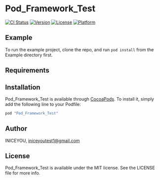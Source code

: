 # Pod_Framework_Test

[![CI Status](http://img.shields.io/travis/INICEYOU/Pod_Framework_Test.svg?style=flat)](https://travis-ci.org/INICEYOU/Pod_Framework_Test)
[![Version](https://img.shields.io/cocoapods/v/Pod_Framework_Test.svg?style=flat)](http://cocoapods.org/pods/Pod_Framework_Test)
[![License](https://img.shields.io/cocoapods/l/Pod_Framework_Test.svg?style=flat)](http://cocoapods.org/pods/Pod_Framework_Test)
[![Platform](https://img.shields.io/cocoapods/p/Pod_Framework_Test.svg?style=flat)](http://cocoapods.org/pods/Pod_Framework_Test)

## Example

To run the example project, clone the repo, and run `pod install` from the Example directory first.

## Requirements

## Installation

Pod_Framework_Test is available through [CocoaPods](http://cocoapods.org). To install
it, simply add the following line to your Podfile:

```ruby
pod "Pod_Framework_Test"
```

## Author

INICEYOU, iniceyoutest1@gmail.com

## License

Pod_Framework_Test is available under the MIT license. See the LICENSE file for more info.
